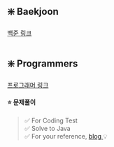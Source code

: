 ## ❇️ Baekjoon
<a href="https://www.acmicpc.net/"> 백준 링크 </a>
<br>
<br>
## ❇️ Programmers
<a href="https://programmers.co.kr/"> 프로그래머 링크 </a>
<br>
#### ⭐ 문제풀이
> ✅ For Coding Test <br>
> ✅ Solve to Java <br>
> ✅ For your reference, <a href="https://velog.io/@delightes/series/%EC%BD%94%EB%94%A9%ED%85%8C%EC%8A%A4%ED%8A%B8"> blog </a> 💡<br>
